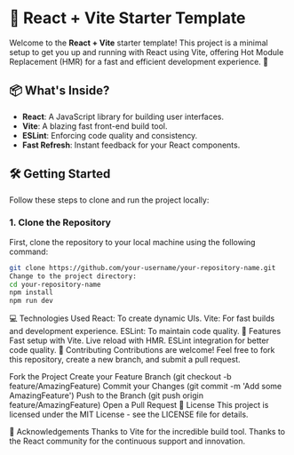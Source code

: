 # 🚀 React + Vite Starter Template

Welcome to the **React + Vite** starter template! This project is a minimal setup to get you up and running with React using Vite, offering Hot Module Replacement (HMR) for a fast and efficient development experience. 🚀

## 📦 What's Inside?

- **React**: A JavaScript library for building user interfaces.
- **Vite**: A blazing fast front-end build tool.
- **ESLint**: Enforcing code quality and consistency.
- **Fast Refresh**: Instant feedback for your React components.

## 🛠 Getting Started

Follow these steps to clone and run the project locally:

### 1. Clone the Repository

First, clone the repository to your local machine using the following command:

```bash
git clone https://github.com/your-username/your-repository-name.git
Change to the project directory:
cd your-repository-name
npm install
npm run dev
```
💻 Technologies Used
React: To create dynamic UIs.
Vite: For fast builds and development experience.
ESLint: To maintain code quality.
🌟 Features
Fast setup with Vite.
Live reload with HMR.
ESLint integration for better code quality.
🤝 Contributing
Contributions are welcome! Feel free to fork this repository, create a new branch, and submit a pull request.

Fork the Project
Create your Feature Branch (git checkout -b feature/AmazingFeature)
Commit your Changes (git commit -m 'Add some AmazingFeature')
Push to the Branch (git push origin feature/AmazingFeature)
Open a Pull Request
📄 License
This project is licensed under the MIT License - see the LICENSE file for details.

🎉 Acknowledgements
Thanks to Vite for the incredible build tool.
Thanks to the React community for the continuous support and innovation.
